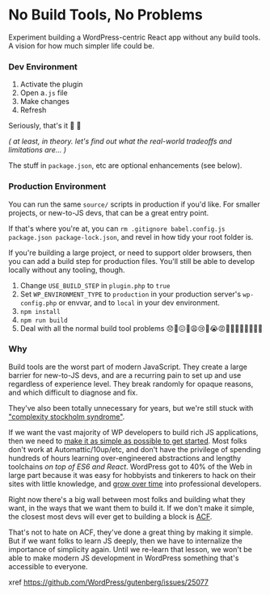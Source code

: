 # No Build Tools, No Problems

Experiment building a WordPress-centric React app without any build tools. A vision for how much simpler life could be.


### Dev Environment

1. Activate the plugin
1. Open a`.js` file
1. Make changes
1. Refresh

Seriously, that's it 🥃 🍰

_( at least, in theory. let's find out what the real-world tradeoffs and limitations are... )_

The stuff in `package.json`, etc are optional enhancements (see below).


### Production Environment

You can run the same `source/` scripts in production if you'd like. For smaller projects, or new-to-JS devs, that can be a great entry point.

If that's where you're at, you can `rm .gitignore babel.config.js package.json package-lock.json`, and revel in how tidy your root folder is.

If you're building a large project, or need to support older browsers, then you can add a build step for production files. You'll still be able to develop locally without any tooling, though.

1. Change `USE_BUILD_STEP` in `plugin.php` to `true`
1. Set `WP_ENVIRONMENT_TYPE` to `production` in your production server's `wp-config.php` or envvar, and to `local` in your dev environment.
1. `npm install`
1. `npm run build`
1. Deal with all the normal build tool problems 😞🙁😖🥃😩😢🥃😭😡🥃🤬🥃🥃🥃🥱🛌💤


### Why

Build tools are the worst part of modern JavaScript. They create a large barrier for new-to-JS devs, and are a recurring pain to set up and use regardless of experience level. They break randomly for opaque reasons, and which difficult to diagnose and fix.

They've also been totally unnecessary for years, but we're still stuck with ["complexity stockholm syndrome"](https://www.pika.dev/blog/pika-web-a-future-without-webpack).

If we want the vast majority of WP developers to build rich JS applications, then we need to [make it as simple as possible to get started](https://iandunn.name/2019/12/26/the-simplest-way-to-build-a-gutenberg-block/). Most folks don't work at Automattic/10up/etc, and don't have the privilege of spending hundreds of hours learning over-engineered abstractions and lengthy toolchains _on top of ES6 and React_. WordPress got to 40% of the Web in large part because it was easy for hobbyists and tinkerers to hack on their sites with little knowledge, and [grow over time](https://www.gatsbyjs.com/docs/conceptual/gatsby-core-philosophy/#progressively-disclose-complexity) into professional developers.

Right now there's a big wall between most folks and building what they want, in the ways that we want them to build it. If we don't make it simple, the closest most devs will ever get to building a block is [ACF](https://www.advancedcustomfields.com/resources/blocks/).

That's not to hate on ACF, they've done a great thing by making it simple. But if we want folks to learn JS deeply, then we have to internalize the importance of simplicity again. Until we re-learn that lesson, we won't be able to make modern JS development in WordPress something that's accessible to everyone.

xref https://github.com/WordPress/gutenberg/issues/25077
